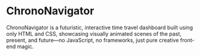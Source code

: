 # ChronoNavigator
ChronoNavigator is a futuristic, interactive time travel dashboard built using only HTML and CSS, showcasing visually animated scenes of the past, present, and future—no JavaScript, no frameworks, just pure creative front-end magic.
